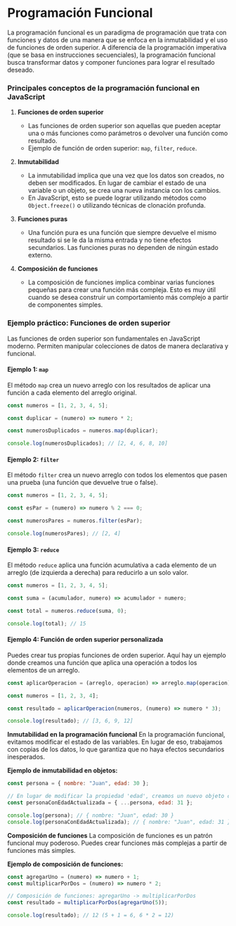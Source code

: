 # Programación Funcional

La programación funcional es un paradigma de programación que trata con funciones y datos de una manera que se enfoca en la inmutabilidad y el uso de funciones de orden superior. A diferencia de la programación imperativa (que se basa en instrucciones secuenciales), la programación funcional busca transformar datos y componer funciones para lograr el resultado deseado.

### Principales conceptos de la programación funcional en JavaScript

1. **Funciones de orden superior**

   - Las funciones de orden superior son aquellas que pueden aceptar una o más funciones como parámetros o devolver una función como resultado.
   - Ejemplo de función de orden superior: `map`, `filter`, `reduce`.

2. **Inmutabilidad**

   - La inmutabilidad implica que una vez que los datos son creados, no deben ser modificados. En lugar de cambiar el estado de una variable o un objeto, se crea una nueva instancia con los cambios.
   - En JavaScript, esto se puede lograr utilizando métodos como `Object.freeze()` o utilizando técnicas de clonación profunda.

3. **Funciones puras**

   - Una función pura es una función que siempre devuelve el mismo resultado si se le da la misma entrada y no tiene efectos secundarios. Las funciones puras no dependen de ningún estado externo.

4. **Composición de funciones**
   - La composición de funciones implica combinar varias funciones pequeñas para crear una función más compleja. Esto es muy útil cuando se desea construir un comportamiento más complejo a partir de componentes simples.

### Ejemplo práctico: Funciones de orden superior

Las funciones de orden superior son fundamentales en JavaScript moderno. Permiten manipular colecciones de datos de manera declarativa y funcional.

#### **Ejemplo 1: `map`**

El método `map` crea un nuevo arreglo con los resultados de aplicar una función a cada elemento del arreglo original.

```javascript
const numeros = [1, 2, 3, 4, 5];

const duplicar = (numero) => numero * 2;

const numerosDuplicados = numeros.map(duplicar);

console.log(numerosDuplicados); // [2, 4, 6, 8, 10]
```

#### **Ejemplo 2: `filter`**

El método `filter` crea un nuevo arreglo con todos los elementos que pasen una prueba (una función que devuelve true o false).

```javascript
const numeros = [1, 2, 3, 4, 5];

const esPar = (numero) => numero % 2 === 0;

const numerosPares = numeros.filter(esPar);

console.log(numerosPares); // [2, 4]
```

#### **Ejemplo 3: `reduce`**

El método `reduce` aplica una función acumulativa a cada elemento de un arreglo (de izquierda a derecha) para reducirlo a un solo valor.

```javascript
const numeros = [1, 2, 3, 4, 5];

const suma = (acumulador, numero) => acumulador + numero;

const total = numeros.reduce(suma, 0);

console.log(total); // 15
```

#### **Ejemplo 4: Función de orden superior personalizada**

Puedes crear tus propias funciones de orden superior. Aquí hay un ejemplo donde creamos una función que aplica una operación a todos los elementos de un arreglo.

```javascript
const aplicarOperacion = (arreglo, operacion) => arreglo.map(operacion);

const numeros = [1, 2, 3, 4];

const resultado = aplicarOperacion(numeros, (numero) => numero * 3);

console.log(resultado); // [3, 6, 9, 12]
```

**Inmutabilidad en la programación funcional**
En la programación funcional, evitamos modificar el estado de las variables. En lugar de eso, trabajamos con copias de los datos, lo que garantiza que no haya efectos secundarios inesperados.

**Ejemplo de inmutabilidad en objetos:**

```javascript
const persona = { nombre: "Juan", edad: 30 };

// En lugar de modificar la propiedad 'edad', creamos un nuevo objeto con la propiedad actualizada
const personaConEdadActualizada = { ...persona, edad: 31 };

console.log(persona); // { nombre: "Juan", edad: 30 }
console.log(personaConEdadActualizada); // { nombre: "Juan", edad: 31 }
```

**Composición de funciones**
La composición de funciones es un patrón funcional muy poderoso. Puedes crear funciones más complejas a partir de funciones más simples.

**Ejemplo de composición de funciones:**

```javascript
const agregarUno = (numero) => numero + 1;
const multiplicarPorDos = (numero) => numero * 2;

// Composición de funciones: agregarUno -> multiplicarPorDos
const resultado = multiplicarPorDos(agregarUno(5));

console.log(resultado); // 12 (5 + 1 = 6, 6 * 2 = 12)
```

